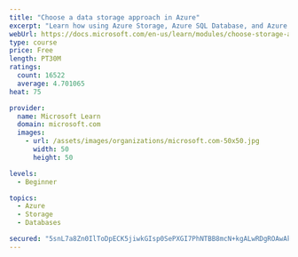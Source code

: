 ```yaml
---
title: "Choose a data storage approach in Azure"
excerpt: "Learn how using Azure Storage, Azure SQL Database, and Azure Cosmos DB - or a combination of them - for your business scenario is the best way to get the most performant solution."
webUrl: https://docs.microsoft.com/en-us/learn/modules/choose-storage-approach-in-azure/
type: course
price: Free
length: PT30M
ratings:
  count: 16522
  average: 4.701065
heat: 75

provider:
  name: Microsoft Learn
  domain: microsoft.com
  images:
    - url: /assets/images/organizations/microsoft.com-50x50.jpg
      width: 50
      height: 50

levels:
  - Beginner

topics:
  - Azure
  - Storage
  - Databases

secured: "5snL7a8Zn0IlToDpECK5jiwkGIsp0SePXGI7PhNTBB8mcN+kgALwRDgROAwAkijjIUl36mMtUtJfZo1APzGT8X8uAqyhkZ6d8TSDaBJZ/uNHr30aFVVqVFnBSrQGrd7pyuC4OqMtX1QfJX0MA3Sr0nm+7Fm8GmV5syiyAyYIhDsGq3RV0Onap2H29YHgrvcDmt7n1AQj97/5x5gUE5c+YuX4emGlK7mFuQ3+FKqB/ztZV3mF0smPhGKVeOt9xYSKslz3cpQ6Tlv3jzvvg1lOyXYQPZPSpdKzlvAjSFraUzpqo33V7d6GgJRl4Hd6VXiKhpGQufo7O4BY239yxSrZTGIVlpq2ebH8BprOs10kK9C+zTFBpYTPzTuRUa4uzULfOE/74V/6y5S8JAm3j0HgbwDRmla2078vKCv9zS2G8IilkYWjtnmgCUDhW7Z6GAOY;KQy3g3K6gmm8TkYPR4Qs6g=="
---
```


